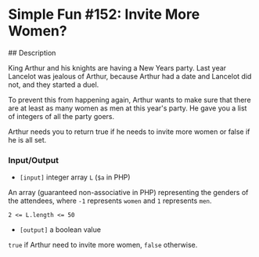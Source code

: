 # Simple Fun #152: Invite More Women?

## Description

King Arthur and his knights are having a New Years party. Last year Lancelot was jealous of Arthur, because Arthur had a date and Lancelot did not, and they started a duel.

To prevent this from happening again, Arthur wants to make sure that there are at least as many women as men at this year's party. He gave you a list of integers of all the party goers.

Arthur needs you to return true if he needs to invite more women or false if he is all set.

### Input/Output

* `[input]` integer array `L` (`$a` in PHP)

An array (guaranteed non-associative in PHP) representing the genders of the attendees, where `-1` represents `women` and `1` represents `men`.

`2 <= L.length <= 50`

* `[output]` a boolean value

`true` if Arthur need to invite more women, `false` otherwise.
